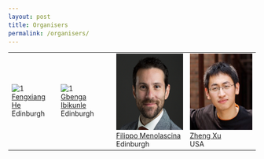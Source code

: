 ```yaml
---
layout: post
title: Organisers
permalink: /organisers/
---
```

<!--
<h2>Organisers</h2>
<table>
  <tr>
    <td> 
      <img src="https://raw.githubusercontent.com/ed-iwsd/ed-iwsd.github.io/main/images/Fengxiang_He.jpg?raw=true"  alt="Fengxiang He" width="150px" height="155px"><br />
      <a href="https://fengxianghe.github.io/">Fengxiang He</a><br />
      Edinburgh
    </td>
    <td> 
      <img src="https://raw.githubusercontent.com/ed-iwsd/ed-iwsd.github.io/main/images/Gbenga_Ibikunle.jpg?raw=true"  alt="Gbenga Ibikunle" width="150px" height="155px"><br />
      <a href="https://www.business-school.ed.ac.uk/staff/gbenga-ibikunle">Gbenga Ibikunle</a><br />
      Edinburgh
    </td>
    <td> 
      <img src="https://raw.githubusercontent.com/ed-iwsd/ed-iwsd.github.io/main/images/Filippo_Menolascina.png?raw=true"  alt="Filippo Menolascina" width="150px" height="155px"><br />
      <a href="https://edwebprofiles.ed.ac.uk/profile/filippo-menolascina">Filippo Menolascina</a><br />
      Edinburgh
    </td>
    <td> 
      <img src="https://raw.githubusercontent.com/ed-iwsd/ed-iwsd.github.io/main/images/Zheng_Xu.jpeg?raw=true"  alt="Zheng Xu" width="150px" height="155px"><br />
      <a href="https://research.google/people/106689/?&type=google">Zheng Xu</a><br />
      USA
    </td>
  </tr> 
</table>

<br />

<h2>Manager & Assistant</h2>
<table>
  <tr>
    <td> 
      <img src="https://raw.githubusercontent.com/ed-iwsd/ed-iwsd.github.io/main/images/Nadine_Salkeld_new.jpeg?raw=true" alt="Nadine Salkeld" width="150px" height="155px"><br />
      <a href="https://www.business-school.ed.ac.uk/staff/nadine-salkeld">Nadine Salkeld</a><br />
      Centre Manager
    </td>
    <td> 
      <img src="https://raw.githubusercontent.com/ed-iwsd/ed-iwsd.github.io/main/images/Ye_Wang.jpeg?raw=true" alt="Assistant" width="150px" height="155px"><br />
      <a href="">Ye Wang</a><br />
      Location
    </td>
  </tr>
</table>
-->


<table>
  <tr>
    <td> 
      <img src="https://raw.githubusercontent.com/ed-iwsd/ed-iwsd.github.io/main/images/Fengxiang_He.jpg?raw=true"  alt="1" width = 150px height = 155px ><br />
      <a href="https://fengxianghe.github.io/">Fengxiang He</a><br />
      Edinburgh
    </td>
    <td> 
      <img src="https://raw.githubusercontent.com/ed-iwsd/ed-iwsd.github.io/main/images/Gbenga_Ibikunle.jpg?raw=true"  alt="1" width = 150px height = 155px ><br />
      <a href="https://www.business-school.ed.ac.uk/staff/gbenga-ibikunle">Gbenga Ibikunle</a><br />
      Edinburgh
    </td>
    <td> 
      <img src="https://raw.githubusercontent.com/ed-iwsd/ed-iwsd.github.io/main/images/Filippo_Menolascina.png?raw=true"  alt="1" width = 150px height = 155px ><br />
      <a href="https://edwebprofiles.ed.ac.uk/profile/filippo-menolascina">Filippo Menolascina</a><br />
      Edinburgh
    </td>
    <td> 
      <img src="https://raw.githubusercontent.com/ed-iwsd/ed-iwsd.github.io/main/images/Zheng_Xu.jpeg?raw=true"  alt="1" width = 150px height = 155px ><br />
      <a href="https://research.google/people/106689/?&type=google">Zheng Xu</a><br />
      USA
    </td>
  </tr> 
</table>

<!--
<!-- Organisers Section -->
<!--
<h1>Organisers</h1>
<div style="display: flex; gap: 30px; justify-content: center; align-items: flex-start;">

  <div style="text-align: center;">
    <div style="width: 150px; height: 155px; overflow: hidden; border-radius: 8px;">
      <img src="https://raw.githubusercontent.com/ed-iwsd/ed-iwsd.github.io/main/images/Fengxiang_He.jpg?raw=true"
           alt="Fengxiang He"
           style="width: 100%; height: 100%; object-fit: cover;" />
    </div>
    <a href="https://fengxianghe.github.io/">Fengxiang He</a><br />
    Edinburgh
  </div>

  <div style="text-align: center;">
    <div style="width: 150px; height: 155px; overflow: hidden; border-radius: 8px;">
      <img src="https://raw.githubusercontent.com/ed-iwsd/ed-iwsd.github.io/main/images/Gbenga_Ibikunle.jpg?raw=true"
           alt="Gbenga Ibikunle"
           style="width: 100%; height: 100%; object-fit: cover;" />
    </div>
    <a href="https://www.business-school.ed.ac.uk/staff/gbenga-ibikunle">Gbenga Ibikunle</a><br />
    Edinburgh
  </div>

  <div style="text-align: center;">
    <div style="width: 150px; height: 155px; overflow: hidden; border-radius: 8px;">
      <img src="https://raw.githubusercontent.com/ed-iwsd/ed-iwsd.github.io/main/images/Filippo_Menolascina.png?raw=true"
           alt="Filippo Menolascina"
           style="width: 100%; height: 100%; object-fit: cover;" />
    </div>
    <a href="https://edwebprofiles.ed.ac.uk/profile/filippo-menolascina">Filippo Menolascina</a><br />
    Edinburgh
  </div>

  <div style="text-align: center;">
    <div style="width: 150px; height: 155px; overflow: hidden; border-radius: 8px;">
      <img src="https://raw.githubusercontent.com/ed-iwsd/ed-iwsd.github.io/main/images/Zheng_Xu.jpeg?raw=true"
           alt="Zheng Xu"
           style="width: 100%; height: 100%; object-fit: cover;" />
    </div>
    <a href="https://research.google/people/106689/?&type=google">Zheng Xu</a><br />
    Edinburgh
  </div>

</div>
-->